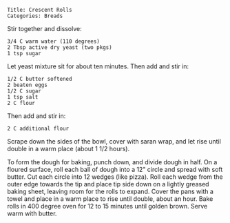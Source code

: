~~~ recipe-info
Title: Crescent Rolls
Categories: Breads
~~~

Stir together and dissolve:

~~~ recipe-ingredients
3/4 C warm water (110 degrees)
2 Tbsp active dry yeast (two pkgs)
1 tsp sugar
~~~

Let yeast mixture sit for about ten minutes.  Then add and stir in:

~~~ recipe-ingredients
1/2 C butter softened
2 beaten eggs
1/2 C sugar
1 tsp salt
2 C flour
~~~

Then add and stir in:

~~~ recipe-ingredients
2 C additional flour
~~~

Scrape down the sides of the bowl, cover with saran wrap,  and let rise until double in a warm place
(about 1 1/2 hours).

To form the dough for baking, punch down, and divide dough in half.  On a floured surface, roll each
ball of dough into a 12" circle and spread with soft butter.  Cut each circle into 12 wedges (like
pizza).  Roll each wedge from the outer edge towards the tip and place tip side down on a lightly
greased baking sheet, leaving room for the rolls to expand.  Cover the pans with a towel and place
in a warm place to rise until double, about an hour.  Bake rolls in 400 degree oven for 12 to 15
minutes until golden brown.  Serve warm with butter.
